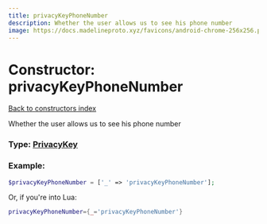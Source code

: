 ```yaml
---
title: privacyKeyPhoneNumber
description: Whether the user allows us to see his phone number
image: https://docs.madelineproto.xyz/favicons/android-chrome-256x256.png
---
```

# Constructor: privacyKeyPhoneNumber  
[Back to constructors index](index.md)



Whether the user allows us to see his phone number




### Type: [PrivacyKey](../types/PrivacyKey.md)


### Example:

```php
$privacyKeyPhoneNumber = ['_' => 'privacyKeyPhoneNumber'];
```  


Or, if you're into Lua:

```lua
privacyKeyPhoneNumber={_='privacyKeyPhoneNumber'}

```


